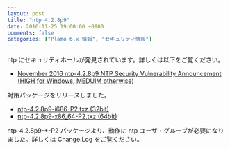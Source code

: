 ```yaml
---
layout: post
title: "ntp 4.2.8p9"
date: 2016-11-25 19:00:00 +0900
comments: false
categories: ["Plamo 6.x 情報", "セキュリティ情報"]
---
```


ntp にセキュリティホールが発見されています。詳しくは以下をご覧ください。

* [November 2016 ntp-4.2.8p9 NTP Security Vulnerability Announcement (HIGH for Windows, MEDUIM otherwise)](http://support.ntp.org/bin/view/Main/SecurityNotice#November_2016_ntp_4_2_8p9_NTP_Se)

対策パッケージをリリースしました。

* [ntp-4.2.8p9-i686-P2.txz (32bit)](ftp://plamo.linet.gr.jp/pub/Plamo-6.x/x86/plamo/01_minimum/network.txz/ntp-4.2.8p9-i686-P2.txz)
* [ntp-4.2.8p9-x86_64-P2.txz (64bit)](ftp://plamo.linet.gr.jp/pub/Plamo-6.x/x86_64/plamo/01_minimum/network.txz/ntp-4.2.8p9-x86_64-P2.txz)

ntp-4.2.8p9-*-P2 パッケージより、動作に ntp ユーザ・グループが必要になりました。詳しくは Change.Log をご覧ください。